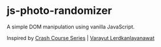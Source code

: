 # js-photo-randomizer
A simple DOM manipulation using vanilla JavaScript.

Inspired by [Crash Course Series](https://github.com/lvarayut/Crash-Course-Series) | [Varayut Lerdkanlayanawat](https://github.com/lvarayut)
